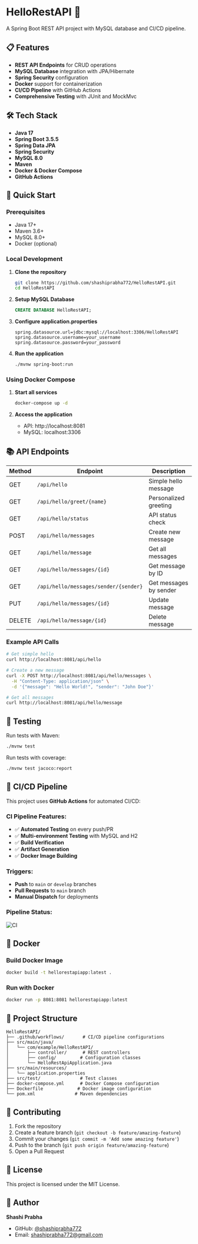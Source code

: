 # HelloRestAPI 🚀

A Spring Boot REST API project with MySQL database and CI/CD pipeline.

## 📋 Features

- **REST API Endpoints** for CRUD operations
- **MySQL Database** integration with JPA/Hibernate
- **Spring Security** configuration
- **Docker** support for containerization
- **CI/CD Pipeline** with GitHub Actions
- **Comprehensive Testing** with JUnit and MockMvc

## 🛠️ Tech Stack

- **Java 17**
- **Spring Boot 3.5.5**
- **Spring Data JPA**
- **Spring Security**
- **MySQL 8.0**
- **Maven**
- **Docker & Docker Compose**
- **GitHub Actions**

## 🚀 Quick Start

### Prerequisites
- Java 17+
- Maven 3.6+
- MySQL 8.0+
- Docker (optional)

### Local Development

1. **Clone the repository**
   ```bash
   git clone https://github.com/shashiprabha772/HelloRestAPI.git
   cd HelloRestAPI
   ```

2. **Setup MySQL Database**
   ```sql
   CREATE DATABASE HelloRestAPI;
   ```

3. **Configure application.properties**
   ```properties
   spring.datasource.url=jdbc:mysql://localhost:3306/HelloRestAPI
   spring.datasource.username=your_username
   spring.datasource.password=your_password
   ```

4. **Run the application**
   ```bash
   ./mvnw spring-boot:run
   ```

### Using Docker Compose

1. **Start all services**
   ```bash
   docker-compose up -d
   ```

2. **Access the application**
   - API: http://localhost:8081
   - MySQL: localhost:3306

## 📚 API Endpoints

| Method | Endpoint | Description |
|--------|----------|-------------|
| GET | `/api/hello` | Simple hello message |
| GET | `/api/hello/greet/{name}` | Personalized greeting |
| GET | `/api/hello/status` | API status check |
| POST | `/api/hello/messages` | Create new message |
| GET | `/api/hello/message` | Get all messages |
| GET | `/api/hello/messages/{id}` | Get message by ID |
| GET | `/api/hello/messages/sender/{sender}` | Get messages by sender |
| PUT | `/api/hello/messages/{id}` | Update message |
| DELETE | `/api/hello/message/{id}` | Delete message |

### Example API Calls

```bash
# Get simple hello
curl http://localhost:8081/api/hello

# Create a new message
curl -X POST http://localhost:8081/api/hello/messages \
  -H "Content-Type: application/json" \
  -d '{"message": "Hello World!", "sender": "John Doe"}'

# Get all messages
curl http://localhost:8081/api/hello/message
```

## 🧪 Testing

Run tests with Maven:
```bash
./mvnw test
```

Run tests with coverage:
```bash
./mvnw test jacoco:report
```

## 🔄 CI/CD Pipeline

This project uses **GitHub Actions** for automated CI/CD:

### CI Pipeline Features:
- ✅ **Automated Testing** on every push/PR
- ✅ **Multi-environment Testing** with MySQL and H2
- ✅ **Build Verification** 
- ✅ **Artifact Generation**
- ✅ **Docker Image Building**

### Triggers:
- **Push** to `main` or `develop` branches
- **Pull Requests** to `main` branch
- **Manual Dispatch** for deployments

### Pipeline Status:
![CI](https://github.com/shashiprabha772/HelloRestAPI/workflows/CI%2FCD%20Pipeline/badge.svg)

## 🐳 Docker

### Build Docker Image
```bash
docker build -t hellorestapiapp:latest .
```

### Run with Docker
```bash
docker run -p 8081:8081 hellorestapiapp:latest
```

## 📝 Project Structure

```
HelloRestAPI/
├── .github/workflows/       # CI/CD pipeline configurations
├── src/main/java/
│   └── com/example/HelloRestAPI/
│       ├── controller/      # REST controllers
│       ├── config/         # Configuration classes
│       └── HelloRestApiApplication.java
├── src/main/resources/
│   └── application.properties
├── src/test/               # Test classes
├── docker-compose.yml      # Docker Compose configuration
├── Dockerfile             # Docker image configuration
└── pom.xml               # Maven dependencies
```

## 🤝 Contributing

1. Fork the repository
2. Create a feature branch (`git checkout -b feature/amazing-feature`)
3. Commit your changes (`git commit -m 'Add some amazing feature'`)
4. Push to the branch (`git push origin feature/amazing-feature`)
5. Open a Pull Request

## 📄 License

This project is licensed under the MIT License.

## 👤 Author

**Shashi Prabha**
- GitHub: [@shashiprabha772](https://github.com/shashiprabha772)
- Email: shashiprabha772@gmail.com
